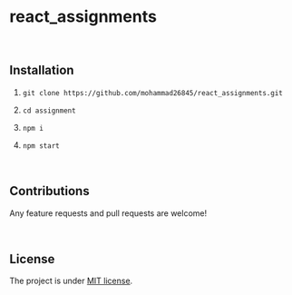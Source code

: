 # react_assignments


<br>

## Installation

1. `git clone https://github.com/mohammad26845/react_assignments.git`

2. `cd assignment`

3. `npm i`

4. `npm start`

<br>

## Contributions

Any feature requests and pull requests are welcome!

<br>

## License

The project is under [MIT license](https://choosealicense.com/licenses/mit/).


 
